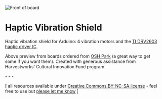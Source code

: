 ![Front of board](https://raw.github.com/jeffThompson/HapticVibrationShield/master/PCB_Front.png)

Haptic Vibration Shield
=====================

Haptic vibration shield for Arduino: 4 vibration motors and the [TI DRV2603 haptic driver IC](http://www.ti.com/product/drv2603).

Above preview from boards ordered from [OSH Park](http://oshpark.com/) (a great way to get some if you want them). Created with generous assistance from Harvestworks' Cultural Innovation Fund program.



\- \- \-

\[ all resources available under [Creative Commons BY-NC-SA license](http://creativecommons.org/licenses/by-nc-sa/3.0/) - feel free to use but [please let me know](http://www.jeffreythompson.org) \]
